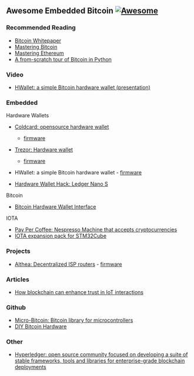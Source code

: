 ## Awesome Embedded Bitcoin [![Awesome](https://awesome.re/badge-flat.svg)](https://awesome.re)

### Recommended Reading
- [Bitcoin Whitepaper](/pdf/bitcoin.pdf)
- [Mastering Bitcoin](/pdf/mastering-bitcoin.pdf)
- [Mastering Ethereum](/pdf/mastering-ethereum.pdf)
- [A from-scratch tour of Bitcoin in Python](http://karpathy.github.io/2021/06/21/blockchain/)

### Video
- [HWallet: a simple Bitcoin hardware wallet (presentation)](https://www.youtube.com/watch?v=0sgF5klTcD8)

### Embedded

Hardware Wallets
- [Coldcard: opensource hardware wallet](https://coldcardwallet.com/)
    - [firmware](https://github.com/Coldcard/firmware)
- [Trezor: Hardware wallet](https://trezor.io/)
    - [firmware](https://github.com/trezor/trezor-firmware)
- HWallet: a simple Bitcoin hardware wallet - [firmware](https://gitlab.com/nemanjan/hwallet)

- [Hardware Wallet Hack: Ledger Nano S](https://www.youtube.com/watch?v=nNBktKw9Is4&list=PLhixgUqwRTjyLgF4x-ZLVFL-CRTCrUo03)

Bitcoin

- [Bitcoin Hardware Wallet Interface](https://github.com/bitcoin-core/HWI)

IOTA

- [Pay Per Coffee: Nespresso Machine that accepts cryptocurrencies](https://www.hackster.io/l3wi/pay-per-coffee-a6e55f)
- [IOTA expansion pack for STM32Cube](https://www.st.com/en/embedded-software/x-cube-iota1.html)

### Projects
- [Althea: Decentralized ISP routers](https://althea.net/) - [firmware](https://github.com/althea-net/althea-firmware)

### Articles
- [How blockchain can enhance trust in IoT interactions](https://www.embedded.com/how-blockchain-can-enhance-trust-in-iot-interactions/)

### Github
- [Micro-Bitcoin: Bitcoin library for microcontrollers](https://github.com/micro-bitcoin/uBitcoin)
- [DIY Bitcoin Hardware](https://github.com/diybitcoinhardware/diybitcoinhardware.github.io)


### Other
- [Hyperledger: open source community focused on developing a suite of stable frameworks, tools and libraries for enterprise-grade blockchain deployments](https://www.hyperledger.org/learn)
